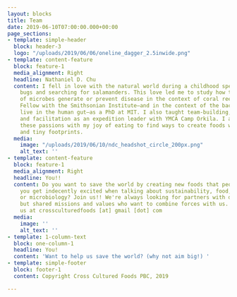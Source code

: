 ```yaml
---
layout: blocks
title: Team
date: 2019-06-10T07:00:00.000+00:00
page_sections:
- template: simple-header
  block: header-3
  logo: "/uploads/2019/06/06/oneline_dagger_2.5inwide.png"
- template: content-feature
  block: feature-1
  media_alignment: Right
  headline: Nathaniel D. Chu
  content: I fell in love with the natural world during a childhood spent collecting
    bugs and searching for salamanders. This love led me to study how the ecology
    of microbes generate or prevent disease in the context of coral reefs—as a Fulbright
    Fellow with the Smithsonian Institute—and in the context of the bacteria that
    live in the human gut—as a PhD at MIT. I also taught team-building, communication,
    and facilitation as an expedition leader with YMCA Camp Orkila. I am combining
    these passions with my joy of eating to find ways to create foods with big flavors
    and tiny footprints.
  media:
    image: "/uploads/2019/06/10/ndc_headshot_circle_200px.png"
    alt_text: ''
- template: content-feature
  block: feature-1
  media_alignment: Right
  headline: You!!
  content: Do you want to save the world by creating new foods that people love? Do
    you get indecently excited when talking about sustainability, food, branding,
    or microbiology? Join us!! We're always looking for partners with diverse perspectives
    but shared missions and values who want to combine forces with us. Connect with
    us at crossculturedfoods [at] gmail [dot] com
  media:
    image: ''
    alt_text: ''
- template: 1-column-text
  block: one-column-1
  headline: You!
  content: 'Want to help us save the world? (why not aim big!) '
- template: simple-footer
  block: footer-1
  content: Copyright Cross Cultured Foods PBC, 2019

---
```

